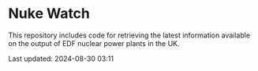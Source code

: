 # Nuke Watch

This repository includes code for retrieving the latest information available on the output of EDF nuclear power plants in the UK.

Last updated: 2024-08-30 03:11